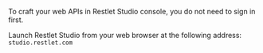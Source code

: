 To craft your web APIs in Restlet Studio console, you do not need to sign in first. 

Launch Restlet Studio from your web browser at the following address:  
`studio.restlet.com`